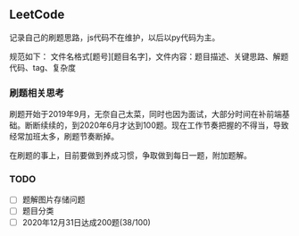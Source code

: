 ## LeetCode

记录自己的刷题思路，js代码不在维护，以后以py代码为主。

规范如下：
文件名格式[题号][题目名字]，文件内容：题目描述、关键思路、解题代码、tag、复杂度

### 刷题相关思考

刷题开始于2019年9月，无奈自己太菜，同时也因为面试，大部分时间在补前端基础。断断续续的，到2020年6月才达到100题。现在工作节奏把握的不得当，导致经常加班太多，刷题节奏断掉。

在刷题的事上，目前要做到养成习惯，争取做到每日一题，附加题解。

### TODO

- [ ] 题解图片存储问题
- [ ] 题目分类
- [ ] 2020年12月31日达成200题(38/100)
